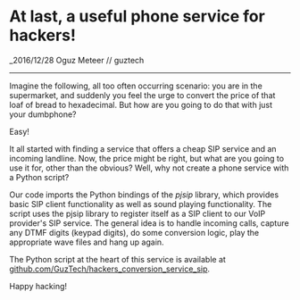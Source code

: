 # At last, a useful phone service for hackers!

_2016/12/28 Oguz Meteer // guztech

---

Imagine the following, all too often occurring scenario: you are in the supermarket, and suddenly you feel the urge to convert the price of that loaf of bread to hexadecimal. But how are you going to do that with just your dumbphone?

Easy!

It all started with finding a service that offers a cheap SIP service and an incoming landline. Now, the price might be right, but what are you going to use it for, other than the obvious? Well, why not create a phone service with a Python script?

Our code imports the Python bindings of the _pjsip_ library, which provides basic SIP client functionality as well as sound playing functionality. The script uses the pjsip library to register itself as a SIP client to our VoIP provider's SIP service. The general idea is to handle incoming calls, capture any DTMF digits (keypad digits), do some conversion logic, play the appropriate wave files and hang up again.

The Python script at the heart of this service is available at [github.com/GuzTech/hackers_conversion_service_sip](https://github.com/GuzTech/hackers_conversion_service_sip).

Happy hacking!
